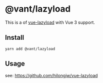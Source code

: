 # @vant/lazyload

This is a of [vue-lazyload](https://github.com/hilongjw/vue-lazyload) with Vue 3 support.

## Install

```shell
yarn add @vant/lazyload
```

## Usage

see: https://github.com/hilongjw/vue-lazyload
